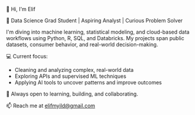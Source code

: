 🦋 Hi, I'm Elif

📍 Data Science Grad Student | Aspiring Analyst | Curious Problem Solver

I'm diving into machine learning, statistical modeling, and cloud-based data workflows using Python, R, SQL, and Databricks. My projects span public datasets, consumer behavior, and real-world decision-making.

💻 Current focus:

  - Cleaning and analyzing complex, real-world data
  - Exploring APIs and supervised ML techniques
  - Applying AI tools to uncover patterns and improve outcomes

🔎 Always open to learning, building, and collaborating.

📫 Reach me at elifmyild@gmail.com

